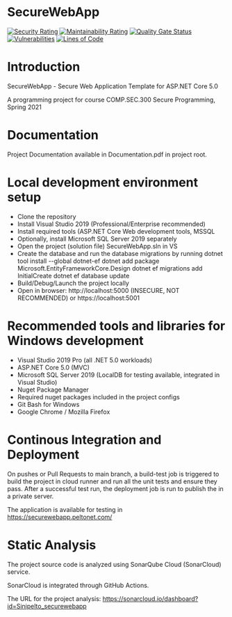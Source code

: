 # SecureWebApp

[![Security Rating](https://sonarcloud.io/api/project_badges/measure?project=Sinipelto_securewebapp&metric=security_rating)](https://sonarcloud.io/dashboard?id=Sinipelto_securewebapp)
[![Maintainability Rating](https://sonarcloud.io/api/project_badges/measure?project=Sinipelto_securewebapp&metric=sqale_rating)](https://sonarcloud.io/dashboard?id=Sinipelto_securewebapp)
[![Quality Gate Status](https://sonarcloud.io/api/project_badges/measure?project=Sinipelto_securewebapp&metric=alert_status)](https://sonarcloud.io/dashboard?id=Sinipelto_securewebapp)
[![Vulnerabilities](https://sonarcloud.io/api/project_badges/measure?project=Sinipelto_securewebapp&metric=vulnerabilities)](https://sonarcloud.io/dashboard?id=Sinipelto_securewebapp)
[![Lines of Code](https://sonarcloud.io/api/project_badges/measure?project=Sinipelto_securewebapp&metric=ncloc)](https://sonarcloud.io/dashboard?id=Sinipelto_securewebapp)

# Introduction

SecureWebApp - Secure Web Application Template for ASP.NET Core 5.0

A programming project for course COMP.SEC.300 Secure Programming, Spring 2021


# Documentation

Project Documentation available in Documentation.pdf in project root.


# Local development environment setup

- Clone the repository
- Install Visual Studio 2019 (Professional/Enterprise recommended)
- Install required tools (ASP.NET Core Web development tools, MSSQL
- Optionally, install Microsoft SQL Server 2019 separately
- Open the project (solution file) SecureWebApp.sln in VS
- Create the database and run the database migrations by running
  dotnet tool install --global dotnet-ef
  dotnet add package Microsoft.EntityFrameworkCore.Design
  dotnet ef migrations add InitialCreate
  dotnet ef database update
- Build/Debug/Launch the project locally
- Open in browser: http://localhost:5000 (INSECURE, NOT RECOMMENDED) or https://localhost:5001

# Recommended tools and libraries for Windows development

- Visual Studio 2019 Pro (all .NET 5.0 workloads)
- ASP.NET Core 5.0 (MVC)
- Microsoft SQL Server 2019 (LocalDB for testing available, integrated in Visual Studio)  
- Nuget Package Manager
- Required nuget packages included in the project configs
- Git Bash for Windows
- Google Chrome / Mozilla Firefox

# Continous Integration and Deployment

On pushes or Pull Requests to main branch, a build-test job is triggered to build the project in cloud runner and run all the unit tests and ensure they pass.
After a successful test run, the deployment job is run to publish the in a private server.

The application is available for testing in https://securewebapp.peltonet.com/

# Static Analysis

The project source code is analyzed using SonarQube Cloud (SonarCloud) service.

SonarCloud is integrated through GitHub Actions.

The URL for the project analysis: https://sonarcloud.io/dashboard?id=Sinipelto_securewebapp
